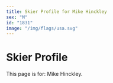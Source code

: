 ```yaml
---
title: Skier Profile for Mike Hinckley
sex: "M"
id: "1831"
image: "/img/flags/usa.svg" 
---
```


# Skier Profile

This page is for: Mike Hinckley.
    